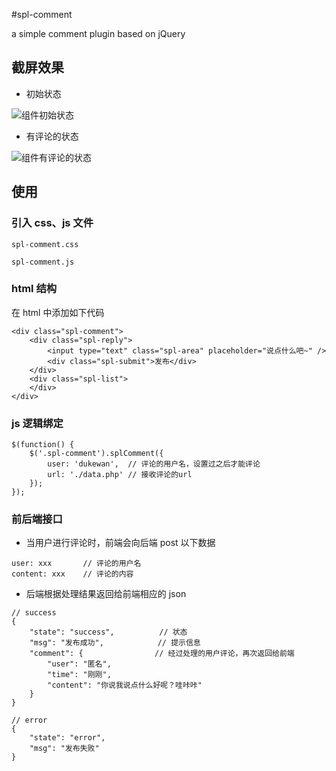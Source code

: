 #spl-comment

a simple comment plugin based on jQuery 

## 截屏效果

+ 初始状态

![组件初始状态](http://img3.picbed.org/uploads/2014/08/empty.png) 

+ 有评论的状态

![组件有评论的状态](http://img4.tuchuang.org/uploads/2014/08/comment.png)

## 使用

### 引入 css、js 文件

```
spl-comment.css

spl-comment.js
```

### html 结构

在 html 中添加如下代码

```
<div class="spl-comment">
    <div class="spl-reply">
        <input type="text" class="spl-area" placeholder="说点什么吧~" />
        <div class="spl-submit">发布</div>
    </div>
    <div class="spl-list">
    </div>
</div>
```
### js 逻辑绑定

```
$(function() {
    $('.spl-comment').splComment({
        user: 'dukewan',  // 评论的用户名，设置过之后才能评论
        url: './data.php' // 接收评论的url
    });
});
```

### 前后端接口

+ 当用户进行评论时，前端会向后端 post 以下数据

```
user: xxx       // 评论的用户名
content: xxx    // 评论的内容
```

+ 后端根据处理结果返回给前端相应的 json

```
// success
{
    "state": "success",          // 状态
    "msg": "发布成功",            // 提示信息
    "comment": {                // 经过处理的用户评论，再次返回给前端
        "user": "匿名",
        "time": "刚刚",
        "content": "你说我说点什么好呢？哇咔咔"
    }
}

// error
{
    "state": "error",
    "msg": "发布失败"
}
```


